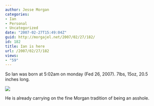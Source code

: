 ```yaml
---
author: Jesse Morgan
categories:
- Ian
- Personal
- Uncategorized
date: "2007-02-27T15:49:04Z"
guid: http://morgajel.net/2007/02/27/182/
id: 182
title: Ian is here
url: /2007/02/27/182
views:
- "59"
---
```


So Ian was born at 5:02am on monday (Fed 26, 2007). 7lbs, 15oz, 20.5 inches long.

![](http://morgajel.com/images/Ian.jpg)

He is already carrying on the fine Morgan tradition of being an asshole.